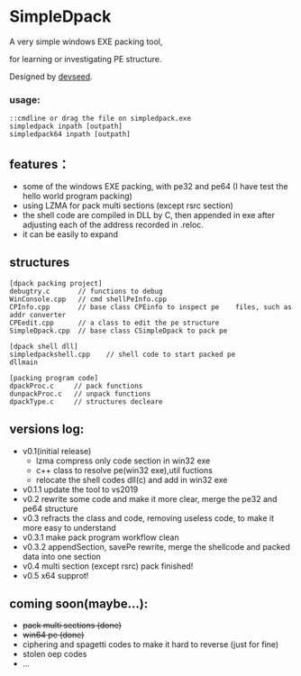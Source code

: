 # SimpleDpack
A  very simple windows EXE packing tool, 

for learning or investigating PE structure.

Designed by [devseed](https://github.com/YuriSizuku/SimpleDpack).

### usage:

```SH
::cmdline or drag the file on simpledpack.exe
simpledpack inpath [outpath]
simpledpack64 inpath [outpath]
```


## features：


* some of the windows EXE packing, with pe32 and pe64 (I have test the hello world program packing) 
* using LZMA for pack multi sections (except rsrc section)
* the shell code are compiled in DLL by C,  then appended in exe after adjusting each of the address recorded in .reloc.
* it can be easily to expand

## structures

```
[dpack packing project]
debugtry.c       // functions to debug
WinConsole.cpp   // cmd shellPeInfo.cpp			  
CPInfo.cpp       // base class CPEinfo to inspect pe	files, such as addr converter
CPEedit.cpp      // a class to edit the pe structure
SimpleDpack.cpp  // base class CSimpleDpack to pack pe

[dpack shell dll]
simpledpackshell.cpp    // shell code to start packed pe
dllmain                            

[packing program code]
dpackProc.c	    // pack functions
dunpackProc.c   // unpack functions
dpackType.c     // structures decleare
```

## versions log:

* v0.1(initial release)
  * lzma compress only code section in win32 exe
  * c++ class to resolve pe(win32 exe),util fuctions
  * relocate the shell codes dll(c) and add in win32 exe
* v0.1.1 update the tool to vs2019
* v0.2 rewrite some code and make it more clear,  merge the pe32 and pe64 structure
* v0.3 refracts the class and code, removing useless code, to make it more easy to understand 
* v0.3.1 make pack program workflow clean
* v0.3.2  appendSection, savePe rewrite,  merge the shellcode and packed data into one section
* v0.4 multi section (except rsrc) pack finished!
* v0.5 x64 supprot!

## coming soon(maybe...):

* ~~pack multi sections (done)~~
* ~~win64 pe (done)~~
* ciphering and spagetti codes to make it hard to reverse (just for fine)
* stolen oep codes
* ...